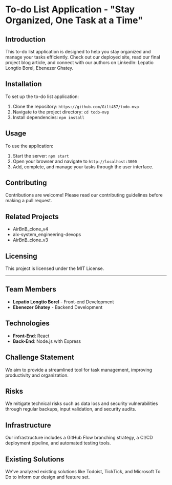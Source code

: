 # To-do List Application - "Stay Organized, One Task at a Time"

## Introduction
This to-do list application is designed to help you stay organized and manage your tasks efficiently. Check out our deployed site, read our final project blog article, and connect with our authors on LinkedIn: Lepatio Longtio Borel, Ebenezer Ghatey.

## Installation
To set up the to-do list application:
1. Clone the repository: `https://github.com/Gilt457/todo-mvp`
2. Navigate to the project directory: `cd todo-mvp`
3. Install dependencies: `npm install`

## Usage
To use the application:
1. Start the server: `npm start`
2. Open your browser and navigate to `http://localhost:3000`
3. Add, complete, and manage your tasks through the user interface.

## Contributing
Contributions are welcome! Please read our contributing guidelines before making a pull request.

## Related Projects
- AirBnB_clone_v4
- alx-system_engineering-devops
- AirBnB_clone_v3

## Licensing
This project is licensed under the MIT License.

---

## Team Members
- **Lepatio Longtio Borel** - Front-end Development
- **Ebenezer Ghatey** - Backend Development

## Technologies
- **Front-End**: React
- **Back-End**: Node.js with Express

## Challenge Statement
We aim to provide a streamlined tool for task management, improving productivity and organization.

## Risks
We mitigate technical risks such as data loss and security vulnerabilities through regular backups, input validation, and security audits.

## Infrastructure
Our infrastructure includes a GitHub Flow branching strategy, a CI/CD deployment pipeline, and automated testing tools.

## Existing Solutions
We've analyzed existing solutions like Todoist, TickTick, and Microsoft To Do to inform our design and feature set.

